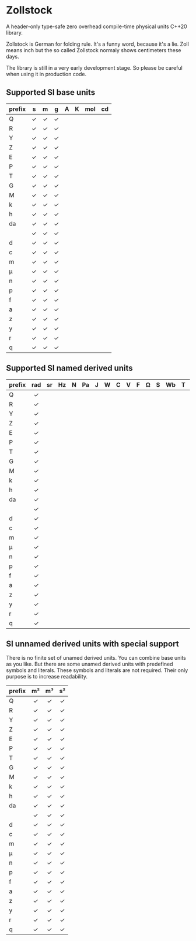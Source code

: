 # Zollstock
A header-only type-safe zero overhead compile-time physical units C++20 library.

Zollstock is German for folding rule. It's a funny word, because it's a lie. Zoll means inch but the
so called Zollstock normaly shows centimeters these days.

The library is still in a very early development stage. So please be careful when using it in
production code.

## Supported SI base units

| prefix |    s   |   m   |   g  |    A   |    K   |  mol |    cd   |
|--------|:------:|:-----:|:----:|:------:|:------:|:----:|:-------:|
| Q      |    ✓   |   ✓   |   ✓  |        |        |      |         |
| R      |    ✓   |   ✓   |   ✓  |        |        |      |         |
| Y      |    ✓   |   ✓   |   ✓  |        |        |      |         |
| Z      |    ✓   |   ✓   |   ✓  |        |        |      |         |
| E      |    ✓   |   ✓   |   ✓  |        |        |      |         |
| P      |    ✓   |   ✓   |   ✓  |        |        |      |         |
| T      |    ✓   |   ✓   |   ✓  |        |        |      |         |
| G      |    ✓   |   ✓   |   ✓  |        |        |      |         |
| M      |    ✓   |   ✓   |   ✓  |        |        |      |         |
| k      |    ✓   |   ✓   |   ✓  |        |        |      |         |
| h      |    ✓   |   ✓   |   ✓  |        |        |      |         |
| da     |    ✓   |   ✓   |   ✓  |        |        |      |         |
|        |    ✓   |   ✓   |   ✓  |        |        |      |         |
| d      |    ✓   |   ✓   |   ✓  |        |        |      |         |
| c      |    ✓   |   ✓   |   ✓  |        |        |      |         |
| m      |    ✓   |   ✓   |   ✓  |        |        |      |         |
| μ      |    ✓   |   ✓   |   ✓  |        |        |      |         |
| n      |    ✓   |   ✓   |   ✓  |        |        |      |         |
| p      |    ✓   |   ✓   |   ✓  |        |        |      |         |
| f      |    ✓   |   ✓   |   ✓  |        |        |      |         |
| a      |    ✓   |   ✓   |   ✓  |        |        |      |         |
| z      |    ✓   |   ✓   |   ✓  |        |        |      |         |
| y      |    ✓   |   ✓   |   ✓  |        |        |      |         |
| r      |    ✓   |   ✓   |   ✓  |        |        |      |         |
| q      |    ✓   |   ✓   |   ✓  |        |        |      |         |

## Supported SI named derived units

| prefix | rad | sr | Hz | N | Pa | J | W | C | V | F | Ω | S | Wb | T | H | °C | lm | lx | Bq | Gy | Sv | kat |
|--------|:---:|:--:|:--:|:-:|:--:|:-:|:-:|:-:|:-:|:-:|:-:|:-:|:--:|:-:|:-:|:--:|:--:|:--:|:--:|:--:|:--:|:---:|
| Q      |  ✓  |    |    |   |    |   |   |   |   |   |   |   |    |   |   |    |    |    |    |    |    |     |
| R      |  ✓  |    |    |   |    |   |   |   |   |   |   |   |    |   |   |    |    |    |    |    |    |     |
| Y      |  ✓  |    |    |   |    |   |   |   |   |   |   |   |    |   |   |    |    |    |    |    |    |     |
| Z      |  ✓  |    |    |   |    |   |   |   |   |   |   |   |    |   |   |    |    |    |    |    |    |     |
| E      |  ✓  |    |    |   |    |   |   |   |   |   |   |   |    |   |   |    |    |    |    |    |    |     |
| P      |  ✓  |    |    |   |    |   |   |   |   |   |   |   |    |   |   |    |    |    |    |    |    |     |
| T      |  ✓  |    |    |   |    |   |   |   |   |   |   |   |    |   |   |    |    |    |    |    |    |     |
| G      |  ✓  |    |    |   |    |   |   |   |   |   |   |   |    |   |   |    |    |    |    |    |    |     |
| M      |  ✓  |    |    |   |    |   |   |   |   |   |   |   |    |   |   |    |    |    |    |    |    |     |
| k      |  ✓  |    |    |   |    |   |   |   |   |   |   |   |    |   |   |    |    |    |    |    |    |     |
| h      |  ✓  |    |    |   |    |   |   |   |   |   |   |   |    |   |   |    |    |    |    |    |    |     |
| da     |  ✓  |    |    |   |    |   |   |   |   |   |   |   |    |   |   |    |    |    |    |    |    |     |
|        |  ✓  |    |    |   |    |   |   |   |   |   |   |   |    |   |   |    |    |    |    |    |    |     |
| d      |  ✓  |    |    |   |    |   |   |   |   |   |   |   |    |   |   |    |    |    |    |    |    |     |
| c      |  ✓  |    |    |   |    |   |   |   |   |   |   |   |    |   |   |    |    |    |    |    |    |     |
| m      |  ✓  |    |    |   |    |   |   |   |   |   |   |   |    |   |   |    |    |    |    |    |    |     |
| μ      |  ✓  |    |    |   |    |   |   |   |   |   |   |   |    |   |   |    |    |    |    |    |    |     |
| n      |  ✓  |    |    |   |    |   |   |   |   |   |   |   |    |   |   |    |    |    |    |    |    |     |
| p      |  ✓  |    |    |   |    |   |   |   |   |   |   |   |    |   |   |    |    |    |    |    |    |     |
| f      |  ✓  |    |    |   |    |   |   |   |   |   |   |   |    |   |   |    |    |    |    |    |    |     |
| a      |  ✓  |    |    |   |    |   |   |   |   |   |   |   |    |   |   |    |    |    |    |    |    |     |
| z      |  ✓  |    |    |   |    |   |   |   |   |   |   |   |    |   |   |    |    |    |    |    |    |     |
| y      |  ✓  |    |    |   |    |   |   |   |   |   |   |   |    |   |   |    |    |    |    |    |    |     |
| r      |  ✓  |    |    |   |    |   |   |   |   |   |   |   |    |   |   |    |    |    |    |    |    |     |
| q      |  ✓  |    |    |   |    |   |   |   |   |   |   |   |    |   |   |    |    |    |    |    |    |     |

## SI unnamed derived units with special support

There is no finite set of unamed derived units. You can combine base units as you like. But there
are some unamed derived units with predefined symbols and literals. These symbols and literals
are not required. Their only purpose is to increase readability.

| prefix |       m²     |      m³     |       s²      |
|--------|:------------:|:-----------:|:-------------:|
| Q      |       ✓      |      ✓      |       ✓       |
| R      |       ✓      |      ✓      |       ✓       |
| Y      |       ✓      |      ✓      |       ✓       |
| Z      |       ✓      |      ✓      |       ✓       |
| E      |       ✓      |      ✓      |       ✓       |
| P      |       ✓      |      ✓      |       ✓       |
| T      |       ✓      |      ✓      |       ✓       |
| G      |       ✓      |      ✓      |       ✓       |
| M      |       ✓      |      ✓      |       ✓       |
| k      |       ✓      |      ✓      |       ✓       |
| h      |       ✓      |      ✓      |       ✓       |
| da     |       ✓      |      ✓      |       ✓       |
|        |       ✓      |      ✓      |       ✓       |
| d      |       ✓      |      ✓      |       ✓       |
| c      |       ✓      |      ✓      |       ✓       |
| m      |       ✓      |      ✓      |       ✓       |
| μ      |       ✓      |      ✓      |       ✓       |
| n      |       ✓      |      ✓      |       ✓       |
| p      |       ✓      |      ✓      |       ✓       |
| f      |       ✓      |      ✓      |       ✓       |
| a      |       ✓      |      ✓      |       ✓       |
| z      |       ✓      |      ✓      |       ✓       |
| y      |       ✓      |      ✓      |       ✓       |
| r      |       ✓      |      ✓      |       ✓       |
| q      |       ✓      |      ✓      |       ✓       |
